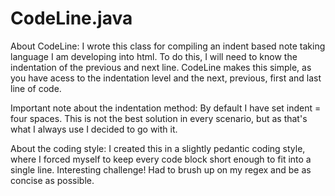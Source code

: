 # CodeLine.java
About CodeLine:
I wrote this class for compiling an indent based note taking language I am developing into html. To do this, I will need to know the indentation of the previous and next line. CodeLine makes this simple, as you have acess to the indentation level and the next, previous, first and last line of code.

Important note about the indentation method:
By default I have set indent = four spaces. This is not the best solution in every scenario, but as that's what I always use I decided to go with it.

About the coding style:
I created this in a slightly pedantic coding style, where I forced myself to keep every code block short enough to fit into a single line. Interesting challenge! Had to brush up on my regex and be as concise as possible.
